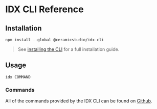 # IDX CLI Reference

## Installation

```
npm install --global @ceramicstudio/idx-cli
```

> See [installing the CLI](../guides/cli.md) for a full installation guide.

## Usage

```
idx COMMAND
```

### Commands

All of the commands provided by the IDX CLI can be found on [Github](https://github.com/ceramicstudio/js-idx/tree/master/packages/cli#usage).
